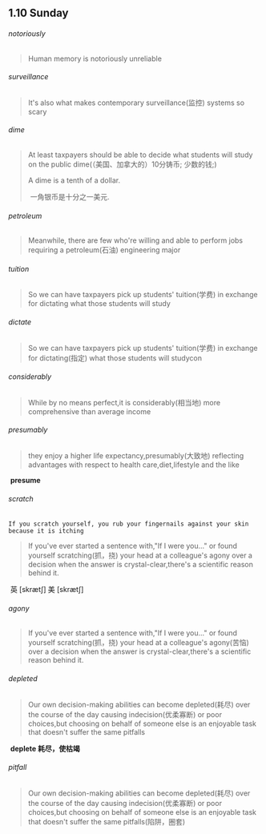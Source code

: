 ## 1.10	Sunday

###### notoriously

> Human memory is notoriously unreliable

###### surveillance

> It's also what makes contemporary surveillance(监控) systems so scary

###### dime

> At least taxpayers should be able to decide what students will study on the public dime(（美国、加拿大的）10分铸币; 少数的钱;)
>
> A dime is a tenth of a dollar.  
>
> ​	一角银币是十分之一美元.

###### petroleum

> Meanwhile, there are few who're willing and able to perform jobs requiring a petroleum(石油) engineering major

###### tuition

> So we can have taxpayers pick up students' tuition(学费) in exchange for dictating what those students will study

###### dictate

> So we can have taxpayers pick up students' tuition(学费) in exchange for dictating(指定) what those students will studycon

###### considerably

> While by no means perfect,it is considerably(相当地) more comprehensive than average income

###### presumably

>they enjoy a higher life expectancy,presumably(大致地) reflecting advantages with respect to health care,diet,lifestyle and the like

​	**presume**

###### scratch

​	`If you scratch yourself, you rub your fingernails against your skin because it is itching`

> If you've ever started a sentence with,"If I were you..." or found yourself scratching(抓，挠) your head at a colleague's agony over a decision when the answer is crystal-clear,there's a scientific reason behind it.

​	英 [skrætʃ]   美 [skrætʃ] 

###### agony

>If you've ever started a sentence with,"If I were you..." or found yourself scratching(抓，挠) your head at a colleague's agony(苦恼) over a decision when the answer is crystal-clear,there's a scientific reason behind it.

###### depleted

> Our own decision-making abilities can become depleted(耗尽) over the course of the day causing indecision(优柔寡断) or poor choices,but choosing on behalf of someone else is an enjoyable task that doesn't suffer the same pitfalls

​	**deplete	耗尽，使枯竭**

###### pitfall

> Our own decision-making abilities can become depleted(耗尽) over the course of the day causing indecision(优柔寡断) or poor choices,but choosing on behalf of someone else is an enjoyable task that doesn't suffer the same pitfalls(陷阱，圈套)